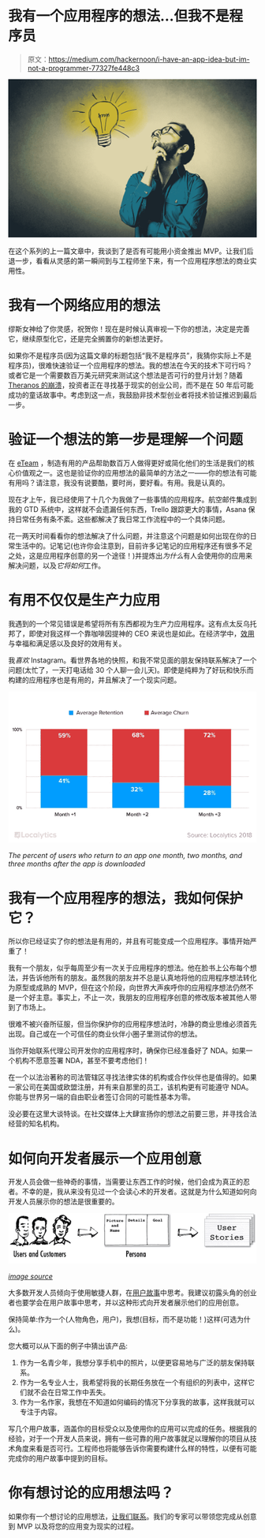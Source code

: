 # 我有一个应用程序的想法…但我不是程序员

> 原文：<https://medium.com/hackernoon/i-have-an-app-idea-but-im-not-a-programmer-77327fe448c3>

![](img/cfe5d4f941cf0d0f741257551f5e9db9.png)

在这个系列的上一篇文章中，我谈到了是否有可能用小资金推出 MVP。让我们后退一步，看看从灵感的第一瞬间到与工程师坐下来，有一个应用程序想法的商业实用性。

# 我有一个网络应用的想法

缪斯女神给了你灵感，祝贺你！现在是时候认真审视一下你的想法，决定是完善它，继续原型化它，还是完全搁置你的新想法更好。

如果你不是程序员(因为这篇文章的标题包括“我不是程序员”，我猜你实际上不是程序员)，很难快速验证一个应用程序的想法。我的想法在今天的技术下可行吗？或者它是一个需要数百万美元研究来测试这个想法是否可行的登月计划？随着 [Theranos 的崩溃](https://www.vanityfair.com/news/2016/09/elizabeth-holmes-theranos-exclusive)，投资者正在寻找基于现实的创业公司，而不是在 50 年后可能成功的童话故事中。考虑到这一点，我鼓励非技术型创业者将技术验证推迟到最后一步。

# 验证一个想法的第一步是理解一个问题

在 [eTeam](https://eteam.io/) ，制造有用的产品帮助数百万人做得更好或简化他们的生活是我们的核心价值观之一。这也是验证你的应用想法的最简单的方法之一——你的想法有可能有用吗？请注意，我没有说要酷，要时尚，要好看。有用。我是认真的。

现在才上午，我已经使用了十几个为我做了一些事情的应用程序。航空邮件集成到我的 GTD 系统中，这样就不会遗漏任何东西，Trello 跟踪更大的事情，Asana 保持日常任务有条不紊。这些都解决了我日常工作流程中的一个具体问题。

花一两天时间看看你的想法解决了什么问题，并注意这个问题是如何出现在你的日常生活中的。记笔记(也许你会注意到，目前许多记笔记的应用程序还有很多不足之处，这是应用程序创意的另一个途径！)并提炼出*为什么*有人会使用你的应用来解决问题，以及*它将如何*工作。

# 有用不仅仅是生产力应用

我遇到的一个常见错误是希望将所有东西都视为生产力应用程序。这有点太反乌托邦了，即使对我这样一个靠咖啡因提神的 CEO 来说也是如此。在经济学中，[效用](https://www.thoughtco.com/definition-of-utility-1148048)与幸福和满足感以及良好的效用有关。

我*喜欢* Instagram。看世界各地的快照，和我不常见面的朋友保持联系解决了一个问题(太忙了，一天打电话给 30 个人聊一会儿天)。即使是纯粹为了好玩和快乐而构建的应用程序也是有用的，并且解决了一个现实问题。

![](img/fa31ebf988d87ac47998cd80f7f126f4.png)

*The percent of users who return to an app one month, two months, and three months after the app is downloaded*

# 我有一个应用程序的想法，我如何保护它？

所以你已经证实了你的想法是有用的，并且有可能变成一个应用程序。事情开始严重了！

我有一个朋友，似乎每周至少有一次关于应用程序的想法。他在脸书上公布每个想法，并告诉他所有的朋友。虽然我的朋友并不总是认真地将他的应用程序想法转化为原型或成熟的 MVP，但在这个阶段，向世界大声疾呼你的应用程序想法仍然不是一个好主意。事实上，不止一次，我朋友的应用程序创意的修改版本被其他人带到了市场上。

很难不被兴奋所征服，但当你保护你的应用程序想法时，冷静的商业思维必须首先出现。自己或在一个可信任的商业伙伴小圈子里测试你的想法。

当你开始联系代理公司开发你的应用程序时，确保你已经准备好了 NDA。如果一个机构不愿意签署 NDA，甚至不要考虑他们！

在一个以法治著称的司法管辖区寻找法律实体的机构或合作伙伴也是值得的。如果一家公司在美国或欧盟注册，并有来自那里的员工，该机构更有可能遵守 NDA。你能与世界另一端的自由职业者签订合同的可能性基本为零。

没必要在这里大谈特谈。在社交媒体上大肆宣扬你的想法之前要三思，并寻找合法经营的知名机构。

# 如何向开发者展示一个应用创意

开发人员会做一些神奇的事情，当需要让东西工作的时候，他们会成为真正的忍者。不幸的是，我从来没有见过一个会读心术的开发者。这就是为什么知道如何向开发人员展示你的想法是很重要的。

![](img/e8219c751342e58e174388867b0d6942.png)

[*image source*](https://www.romanpichler.com/blog/10-tips-writing-good-user-stories/)

大多数开发人员倾向于使用敏捷人群，在[用户故事](https://www.romanpichler.com/blog/10-tips-writing-good-user-stories/)中思考。我建议初露头角的创业者也要学会在用户故事中思考，并以这种形式向开发者展示他们的应用创意。

保持简单:作为一个(人物角色，用户)，我想(目标，而不是功能！)这样(可选为什么)。

您大概可以从下面的例子中猜出该产品:

1.  作为一名青少年，我想分享手机中的照片，以便更容易地与广泛的朋友保持联系。
2.  作为一名专业人士，我希望将我的长期任务放在一个有组织的列表中，这样它们就不会在日常工作中丢失。
3.  作为一名作家，我想在不知道如何编码的情况下分享我的故事，这样我就可以专注于内容。

写几个用户故事，涵盖你的目标受众以及使用你的应用可以完成的任务。根据我的经验，对于一个开发人员来说，拥有一些可靠的用户故事就足以理解你的项目从技术角度来看是否可行。工程师也将能够告诉你需要构建什么样的特性，以便有可能完成你的用户故事中提到的目标。

# 你有想讨论的应用想法吗？

如果你有一个想讨论的应用想法，[让我们联系](https://eteam.io/hireus)。我们的专家可以带领您完成从创意到 MVP 以及将您的应用变为现实的过程。
